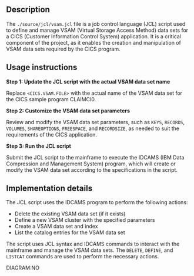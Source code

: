 ## Description
The `./source/jcl/vsam.jcl` file is a job control language (JCL) script used to define and manage VSAM (Virtual Storage Access Method) data sets for a CICS (Customer Information Control System) application. It is a critical component of the project, as it enables the creation and manipulation of VSAM data sets required by the CICS program.

## Usage instructions
**Step 1: Update the JCL script with the actual VSAM data set name**

Replace `<CICS.VSAM.FILE>` with the actual name of the VSAM data set for the CICS sample program CLAIMCI0.

**Step 2: Customize the VSAM data set parameters**

Review and modify the VSAM data set parameters, such as `KEYS`, `RECORDS`, `VOLUMES`, `SHAREOPTIONS`, `FREESPACE`, and `RECORDSIZE`, as needed to suit the requirements of the CICS application.

**Step 3: Run the JCL script**

Submit the JCL script to the mainframe to execute the IDCAMS (IBM Data Compression and Management System) program, which will create or modify the VSAM data set according to the specifications in the script.

## Implementation details
The JCL script uses the IDCAMS program to perform the following actions:

* Delete the existing VSAM data set (if it exists)
* Define a new VSAM cluster with the specified parameters
* Create a VSAM data set and index
* List the catalog entries for the VSAM data set

The script uses JCL syntax and IDCAMS commands to interact with the mainframe and manage the VSAM data sets. The `DELETE`, `DEFINE`, and `LISTCAT` commands are used to perform the necessary actions.

DIAGRAM:NO